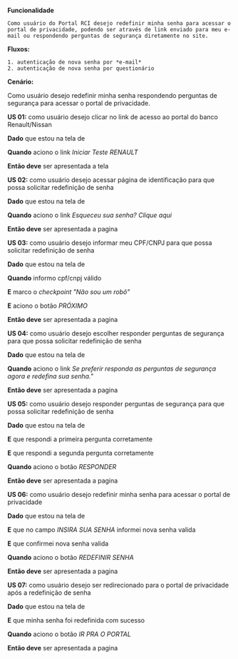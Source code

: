 **Funcionalidade**

	Como usuário do Portal RCI desejo redefinir minha senha para acessar o portal de privacidade, podendo ser através de link enviado para meu e-mail ou respondendo perguntas de segurança diretamente no site. 



**Fluxos:**

	1. autenticação de nova senha por *e-mail*
	2. autenticação de nova senha por questionário



**Cenário:**

Como usuário desejo redefinir minha senha respondendo perguntas de segurança para acessar o portal de privacidade.



**US 01:** como usuário desejo clicar no link de acesso ao portal do banco Renault/Nissan

**Dado** que estou na tela de <direcionamentoPortalBanco>

**Quando** aciono o link *Iniciar Teste RENAULT*

**Então deve** ser apresentada a tela <indexPortalBancoRenault>



**US 02:** como usuário desejo acessar página de identificação para que possa solicitar redefinição de senha

**Dado** que estou na tela de <indexBancoRenault>

**Quando** aciono o link *Esqueceu sua senha? Clique aqui*

**Então deve** ser apresentada a pagina <IdentificacaoDoUsuario>



**US 03:** como usuário desejo informar meu CPF/CNPJ para que possa solicitar redefinição de senha

**Dado** que estou na tela de <IdentificacaoDoUsuario>

**Quando** informo cpf/cnpj válido

**E** marco o *checkpoint "Não sou um robô"* 

**E** aciono o botão *PRÓXIMO*

**Então deve** ser apresentada a pagina <InstrucaoRedefinirSenha>



**US 04:** como usuário desejo escolher responder perguntas de segurança para que possa solicitar redefinição de senha 

**Dado** que estou na tela de <InstrucaoRedefinirSenha>

**Quando** aciono o link *Se preferir responda as perguntas de segurança agora e redefina sua senha."*

**Então deve** ser apresentada a pagina <PerguntasDeSeguranca>



**US 05:** como usuário desejo responder perguntas de segurança para que possa solicitar redefinição de senha 

**Dado** que estou na tela de <PerguntasDeSeguranca>

**E** que respondi a primeira pergunta corretamente

**E** que respondi a segunda pergunta corretamente

**Quando** aciono o botão *RESPONDER*

**Então deve** ser apresentada a pagina <RedefinaSuaSenha>



**US 06:** como usuário desejo redefinir minha senha para acessar o portal de privacidade 

**Dado** que estou na tela de <RedefinaSuaSenha>

**E** que no campo *INSIRA SUA SENHA* informei nova senha valida

**E** que confirmei nova senha valida

**Quando** aciono o botão *REDEFINIR SENHA*

**Então deve** ser apresentada a pagina <Validacao>



**US 07:** como usuário desejo ser redirecionado para o portal de privacidade após a redefinição de senha

**Dado** que estou na tela de <Validacao>

**E** que minha senha foi redefinida com sucesso

**Quando** aciono o botão *IR PRA O PORTAL*

**Então deve** ser apresentada a pagina <PortalPrivacyTools>

